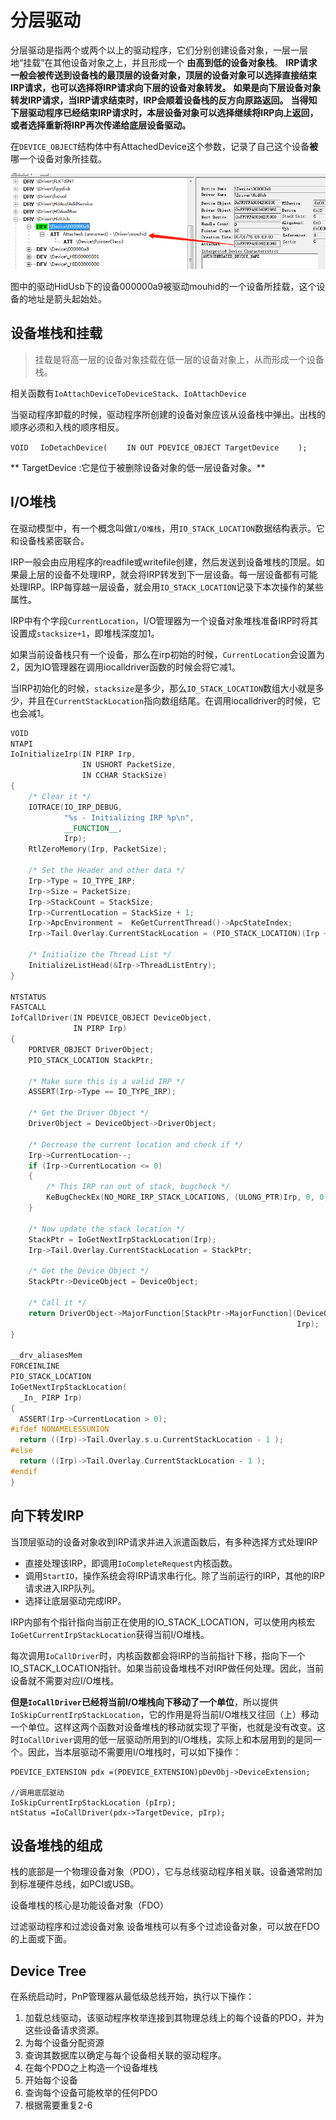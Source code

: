 # 分层驱动

分层驱动是指两个或两个以上的驱动程序，它们分别创建设备对象，一层一层地“挂载”在其他设备对象之上，并且形成一个 **由高到低的设备对象栈**。
**IRP请求一般会被传送到设备栈的最顶层的设备对象，顶层的设备对象可以选择直接结束IRP请求，也可以选择将IRP请求向下层的设备对象转发。**
**如果是向下层设备对象转发IRP请求，当IRP请求结束时，IRP会顺着设备栈的反方向原路返回。**
**当得知下层驱动程序已经结束IRP请求时，本层设备对象可以选择继续将IRP向上返回，或者选择重新将IRP再次传递给底层设备驱动。**

在`DEVICE_OBJECT`结构体中有AttachedDevice这个参数，记录了自己这个设备**被**哪一个设备对象所挂载。

![local image](./images/1543485831(1).jpg)

图中的驱动HidUsb下的设备000000a9被驱动mouhid的一个设备所挂载，这个设备的地址是箭头起始处。

## 设备堆栈和挂载

> 挂载是将高一层的设备对象挂载在低一层的设备对象上，从而形成一个设备栈。

相关函数有`IoAttachDeviceToDeviceStack`、`IoAttachDevice`

当驱动程序卸载的时候，驱动程序所创建的设备对象应该从设备栈中弹出。出栈的顺序必须和入栈的顺序相反。
```
VOID 　IoDetachDevice( 　　IN OUT PDEVICE_OBJECT TargetDevice 　　);
```
** TargetDevice :它是位于被删除设备对象的低一层设备对象。** 

## I/O堆栈

在驱动模型中，有一个概念叫做`I/O堆栈`，用`IO_STACK_LOCATION`数据结构表示。它和设备栈紧密联合。

IRP一般会由应用程序的readfile或writefile创建，然后发送到设备堆栈的顶层。如果最上层的设备不处理IRP，就会将IRP转发到下一层设备。每一层设备都有可能处理IRP。IRP每穿越一层设备，就会用`IO_STACK_LOCATION`记录下本次操作的某些属性。

IRP中有个字段`CurrentLocation`，I/O管理器为一个设备对象堆栈准备IRP时将其设置成`stacksize+1`，即堆栈深度加1。

如果当前设备栈只有一个设备，那么在irp初始的时候，`CurrentLocation`会设置为2，因为IO管理器在调用iocalldriver函数的时候会将它减1。

当IRP初始化的时候，`stacksize`是多少，那么`IO_STACK_LOCATION`数组大小就是多少，并且在`CurrentStackLocation`指向数组结尾。在调用iocalldriver的时候，它也会减1。

```C++
VOID
NTAPI
IoInitializeIrp(IN PIRP Irp,
                IN USHORT PacketSize,
                IN CCHAR StackSize)
{
    /* Clear it */
    IOTRACE(IO_IRP_DEBUG,
            "%s - Initializing IRP %p\n",
            __FUNCTION__,
            Irp);
    RtlZeroMemory(Irp, PacketSize);

    /* Set the Header and other data */
    Irp->Type = IO_TYPE_IRP;
    Irp->Size = PacketSize;
    Irp->StackCount = StackSize;
    Irp->CurrentLocation = StackSize + 1;
    Irp->ApcEnvironment =  KeGetCurrentThread()->ApcStateIndex;
    Irp->Tail.Overlay.CurrentStackLocation = (PIO_STACK_LOCATION)(Irp + 1) + StackSize;

    /* Initialize the Thread List */
    InitializeListHead(&Irp->ThreadListEntry);
}

NTSTATUS
FASTCALL
IofCallDriver(IN PDEVICE_OBJECT DeviceObject,
              IN PIRP Irp)
{
    PDRIVER_OBJECT DriverObject;
    PIO_STACK_LOCATION StackPtr;

    /* Make sure this is a valid IRP */
    ASSERT(Irp->Type == IO_TYPE_IRP);

    /* Get the Driver Object */
    DriverObject = DeviceObject->DriverObject;

    /* Decrease the current location and check if */
    Irp->CurrentLocation--;
    if (Irp->CurrentLocation <= 0)
    {
        /* This IRP ran out of stack, bugcheck */
        KeBugCheckEx(NO_MORE_IRP_STACK_LOCATIONS, (ULONG_PTR)Irp, 0, 0, 0);
    }

    /* Now update the stack location */
    StackPtr = IoGetNextIrpStackLocation(Irp);
    Irp->Tail.Overlay.CurrentStackLocation = StackPtr;

    /* Get the Device Object */
    StackPtr->DeviceObject = DeviceObject;

    /* Call it */
    return DriverObject->MajorFunction[StackPtr->MajorFunction](DeviceObject,
                                                                Irp);
}

__drv_aliasesMem
FORCEINLINE
PIO_STACK_LOCATION
IoGetNextIrpStackLocation(
  _In_ PIRP Irp)
{
  ASSERT(Irp->CurrentLocation > 0);
#ifdef NONAMELESSUNION
  return ((Irp)->Tail.Overlay.s.u.CurrentStackLocation - 1 );
#else
  return ((Irp)->Tail.Overlay.CurrentStackLocation - 1 );
#endif
}

```

## 向下转发IRP

当顶层驱动的设备对象收到IRP请求并进入派遣函数后，有多种选择方式处理IRP

- 直接处理该IRP，即调用`IoCompleteRequest`内核函数。
- 调用`StartIO`，操作系统会将IRP请求串行化。除了当前运行的IRP，其他的IRP请求进入IRP队列。
- 选择让底层驱动完成IRP。

IRP内部有个指针指向当前正在使用的IO_STACK_LOCATION，可以使用内核宏`IoGetCurrentIrpStackLocation`获得当前I/O堆栈。

每次调用`IoCallDriver`时，内核函数都会将IRP的当前指针下移，指向下一个IO_STACK_LOCATION指针。如果当前设备堆栈不对IRP做任何处理。因此，当前设备就不需要对应I/O堆栈。

**但是`IoCallDriver`已经将当前I/O堆栈向下移动了一个单位**，所以提供`IoSkipCurrentIrpStackLocation`，它的作用是将当前I/O堆栈又往回（上）移动一个单位。这样这两个函数对设备堆栈的移动就实现了平衡，也就是没有改变。这时`IoCallDriver`调用的低一层驱动所用到的I/O堆栈，实际上和本层用到的是同一个。因此，当本层驱动不需要用I/O堆栈时，可以如下操作：

```
PDEVICE_EXTENSION pdx =(PDEVICE_EXTENSION)pDevObj->DeviceExtension;

//调用底层驱动
IoSkipCurrentIrpStackLocation (pIrp);
ntStatus =IoCallDriver(pdx->TargetDevice, pIrp);
```

## 设备堆栈的组成

栈的底部是一个物理设备对象（PDO），它与总线驱动程序相关联。设备通常附加到标准硬件总线，如PCI或USB。

设备堆栈的核心是功能设备对象（FDO）

过滤驱动程序和过滤设备对象		设备堆栈可以有多个过滤设备对象，可以放在FDO的上面或下面。

## Device Tree

在系统启动时，PnP管理器从最低级总线开始，执行以下操作：

1. 加载总线驱动，该驱动程序枚举连接到其物理总线上的每个设备的PDO，并为这些设备请求资源。
2. 为每个设备分配资源
3. 查询其数据库以确定与每个设备相关联的驱动程序。
4. 在每个PDO之上构造一个设备堆栈
5. 开始每个设备
6. 查询每个设备可能枚举的任何PDO
7. 根据需要重复2-6

